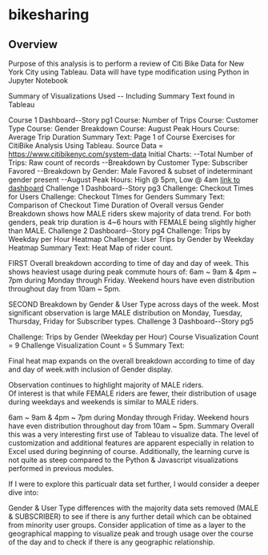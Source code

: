 # bikesharing

## Overview
Purpose of this analysis is to perform a review of Citi Bike Data for New York City using Tableau. Data will have type modification using Python in Jupyter Notebook


Summary of Visualizations Used -- Including Summary Text found in Tableau

Course 1 Dashboard--Story pg1
Course: Number of Trips
Course: Customer Type
Course: Gender Breakdown
Course: August Peak Hours
Course: Average Trip Duration Summary Text:
 Page 1 of Course Exercises for CitiBike Analysis Using Tableau.
 Source Data = https://www.citibikenyc.com/system-data
 Initial Charts:
 --Total Number of Trips:  Raw count of records
 --Breakdown by Customer Type:  Subscriber Favored
 --Breakdown by Gender:  Male Favored & subset of indeterminant gender present
 --August Peak Hours:  High @ 5pm, Low @ 4am
 [link to dashboard](https://public.tableau.com/app/profile/pooja6418/viz/module14challenge/Dashboard1?publish=yes)
Challenge 1 Dashboard--Story pg3
Challenge: Checkout Times for Users
Challenge: Checkout TImes for Genders Summary Text:
Comparison of Checkout Time Duration of Overall versus Gender Breakdown shows how MALE riders skew majority of data trend.
For both genders, peak trip duration is 4~6 hours with FEMALE being slightly higher than MALE.
Challenge 2 Dashboard--Story pg4
Challenge: Trips by Weekday per Hour Heatmap
Challenge: User Trips by Gender by Weekday Heatmap Summary Text:
Heat Map of rider count.

FIRST
Overall breakdown according to time of day and day of week.
This shows heaviest usage during peak commute hours of:
6am ~ 9am & 4pm ~ 7pm during Monday through Friday.
Weekend hours have even distribution throughout day from 10am ~ 5pm.

SECOND
Breakdown by Gender & User Type across days of the week.
Most significant observation is large MALE distribution on Monday, Tuesday, Thursday, Friday for Subscriber types.
Challenge 3 Dashboard--Story pg5

Challenge: Trips by Gender (Weekday per Hour)
Course Visualization Count = 9 Challenge Visualization Count = 5 Summary Text:

Final heat map expands on the overall breakdown according to time of day and day of week.with inclusion of Gender display.

Observation continues to highlight majority of MALE riders.  
Of interest is that while FEMALE riders are fewer, their distribution of usage during weekdays and weekends is similar to MALE riders.

6am ~ 9am & 4pm ~ 7pm during Monday through Friday.
Weekend hours have even distribution throughout day from 10am ~ 5pm.
Summary
Overall this was a very interesting first use of Tableau to visualize data. The level of customization and additional features are apparent especially in relation to Excel used during beginning of course. Additionally, the learning curve is not quite as steep compared to the Python & Javascript visualizations performed in previous modules.

If I were to explore this particualr data set further, I would consider a deeper dive into:

Gender & User Type differences with the majority data sets removed (MALE & SUBSCRIBER) to see if there is any further detail which can be obtained from minority user groups.
Consider application of time as a layer to the geographical mapping to visualize peak and trough usage over the course of the day and to check if there is any geographic relationship.
